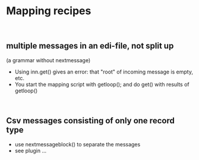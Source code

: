 # Mapping recipes #

<br>
<h2>multiple messages in an edi-file, not split up</h2>
(a grammar without nextmessage)<br>
<ul><li>Using inn.get() gives an error: that "root" of incoming message is empty, etc.<br>
</li><li>You start the mapping script with getloop(); and do get() with results of getloop()</li></ul>

<br>
<h2>Csv messages consisting of only one record type</h2>
<ul><li>use nextmessageblock() to separate the messages<br>
</li><li>see plugin ...